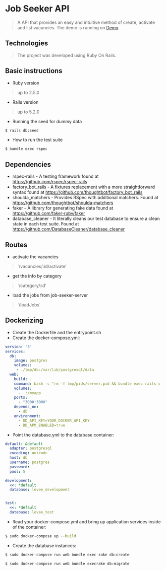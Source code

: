 # Job Seeker API

>A API that provides an easy and intuitive method of create, activate and list vacancies.
The demo is running on [Demo]()

## Technologies
> The project was developed using Ruby On Rails.

## Basic instructions

* Ruby version
> up to 2.5.0

* Rails version
> up to 5.2.0

* Running the seed for dummy data
```bash
$ rails db:seed
```
* How to run the test suite
```bash
$ bundle exec rspec
```

## Dependencies
* rspec-rails - A testing framework found at https://github.com/rspec/rspec-rails
* factory_bot_rails - A fixtures replacement with a more straightforward syntax found at https://github.com/thoughtbot/factory_bot_rails
* shoulda_matchers - Provides RSpec with additional matchers. Found at https://github.com/thoughtbot/shoulda-matchers
* faker - A library for generating fake data found at https://github.com/faker-ruby/faker
* database_cleaner - It literally cleans our test database to ensure a clean state in each test suite. Found at https://github.com/DatabaseCleaner/database_cleaner

## Routes

* activate the vacancies 
> '/vacancies/:id/activate'
* get the info by category 
> '/category/:id'
* load the jobs from job-seeker-server
>'/loadJobs'

## Dockerizing 

* Create the Dockerfile and the entrypoint.sh
* Create the docker-compose.yml:
```YAML
version: '3'
services:
  db:
    image: postgres
    volumes: 
     - ./tmp/db:/var/lib/postgresql/data
  web:
    build: .
    command: bash -c "rm -f tmp/pids/server.pid && bundle exec rails s -p 3000 -b '0.0.0.0'"
    volumes:
      - .:/myapp
    ports:
      - "3000:3000"
    depends_on: 
      - db
    environment:
      - DD_API_KEY=YOUR_DOCKER_API_KEY
      - DD_APM_ENABLED=true
```

* Point the database.yml to the database container:
```YAML
default: &default
  adapter: postgresql
  encoding: unicode
  host: db
  username: postgres
  password:
  pool: 5

development:
  <<: *default
  database: levee_development


test:
  <<: *default
  database: levee_test
```
* Read your docker-compose.yml and bring up application services inside of the container:
```bash
$ sudo docker-compose up --build
```
* Create the database instances:
```bash
$ sudo docker-compose run web bundle exec rake db:create

$ sudo docker-compose run web bundle execrake db:migrate
```
